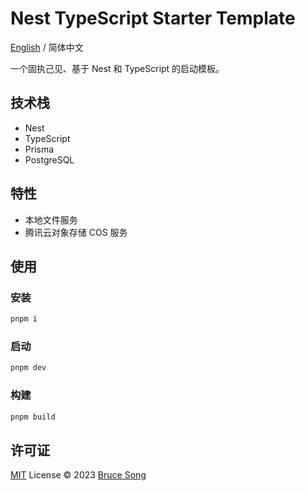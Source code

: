# Nest TypeScript Starter Template

[English](./README.md) / 简体中文

一个固执己见、基于 Nest 和 TypeScript 的启动模板。

## 技术栈

- Nest
- TypeScript
- Prisma
- PostgreSQL

## 特性

- 本地文件服务
- 腾讯云对象存储 COS 服务

## 使用

### 安装

```bash
pnpm i
```

### 启动

```bash
pnpm dev
```

### 构建

```bash
pnpm build
```

## 许可证

[MIT](/LICENSE) License &copy; 2023 [Bruce Song](https://github.com/recallwei)
